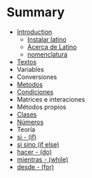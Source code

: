 # Summary

* [Introduction](README.md)
   * [Instalar latino](introduccion/instalar_latino.md)
   * [Acerca de Latino](acerca_de_latino.md)
   * [nomenclatura](introduccion/nomenclatura.md)
* [Textos](textos.md)
* Variables
* Conversiones
* [Metodos](métodos.md)
* [Condiciones](condiciones.md)
* Matrices e interaciones
* Métodos propios
* [Clases](clases.md)
* [Números](numeros.md)
* Teoría
* [si - (if)](si_-_if.md)
* [si sino (if else)](si_sino_if_else.md)
* [hacer - (do)](hacer_-_do.md)
* [mientras - (while)](mientras_-_while.md)
* [desde - (for)](desde_-_for.md)

